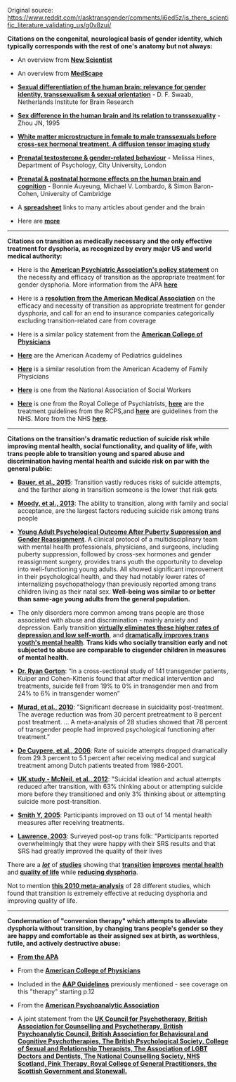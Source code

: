 Original source: https://www.reddit.com/r/asktransgender/comments/i6ed5z/is_there_scientific_literature_validating_us/g0v8zui/

**Citations on the congenital, neurological basis of gender identity, which typically corresponds with the rest of one's anatomy but not always:**

* An overview from [**New Scientist**](https://www.newscientist.com/article/dn20032-transsexual-differences-caught-on-brain-scan)

* An overview from [**MedScape**](http://www.medscape.com/viewarticle/840538_3)

* [**Sexual differentiation of the human brain: relevance for gender identity, transsexualism & sexual orientation**](https://pubmed.ncbi.nlm.nih.gov/15724806/) - D. F. Swaab, Netherlands Institute for Brain Research

* [**Sex difference in the human brain and its relation to transsexuality**](https://www.ncbi.nlm.nih.gov/pubmed/7477289) - Zhou JN, 1995

* [**White matter microstructure in female to male transsexuals before cross-sex hormonal treatment. A diffusion tensor imaging study**](https://www.sciencedirect.com/science/article/abs/pii/S0022395610001585)

* [**Prenatal testosterone & gender-related behaviour**](https://pubmed.ncbi.nlm.nih.gov/17074984/) - Melissa Hines, Department of Psychology, City University, London

* [**Prenatal & postnatal hormone effects
on the human brain and cognition**](http://docs.autismresearchcentre.com/papers/2013_Auyeung_Prenatal%20and%20postnatal%20hormone%20effects_EuJPhysio.pdf) - Bonnie Auyeung, Michael V. Lombardo, & Simon Baron-Cohen, University of Cambridge

* A [**spreadsheet**](https://docs.google.com/spreadsheets/d/1d9KKqP9IHa5ZxU84a_Jf0vIoAh7e8nj_lCW27KbYBh0/edit?pli=1#gid=0) links to many articles about gender and the brain

* Here are [**more**](http://aebrain.blogspot.co.uk/p/transsexual-and-intersex-gender-identity.html)

----

**Citations on transition as medically necessary and the only effective treatment for dysphoria, as recognized by every major US and world medical authority:**

* Here is the [**American Psychiatric Association's policy statement**](http://www.apa.org/about/policy/transgender.aspx) on the necessity and efficacy of transition as the appropriate treatment for gender dysphoria. More information from the APA [**here**](http://www.apa.org/pi/lgbt/programs/transgender/?tab=1)

* Here is a [**resolution from the American Medical Association**](http://www.tgender.net/taw/ama_resolutions.pdf) on the efficacy and necessity of transition as appropriate treatment for gender dysphoria, and call for an end to insurance companies categorically excluding transition-related care from coverage

* Here is a similar policy statement from the [**American College of Physicians**](http://annals.org/aim/article/2292051/lesbian-gay-bisexual-transgender-health-disparities-executive-summary-policy-position)

* [**Here**](https://assets2.hrc.org/files/documents/SupportingCaringforTransChildren.pdf) are the American Academy of Pediatrics guidelines

* [**Here**](https://www.aafp.org/dam/AAFP/documents/events/alf_ncsc/Education.pdf) is a similar resolution from the American Academy of Family Physicians

* [**Here**](https://www.socialworkers.org/assets/secured/documents/da/da2008/reffered/Transgender.pdf) is one from the National Association of Social Workers

* [**Here**](https://www.rcpsych.ac.uk/pdf/PS02_18.pdf) is one from the Royal College of Psychiatrists, [**here**](https://www.rcpsych.ac.uk/docs/default-source/improving-care/better-mh-policy/college-reports/cr181-good-practice-guidelines-for-the-assessment-and-treatment-of-adults-with-gender-dysphoria.pdf) are the treatment guidelines from the RCPS,and [**here**](http://www.wlmht.nhs.uk/wp-content/uploads/2013/05/Gender-dysphoria-guide-for-GPs-and-other-healthcare-staff.pdf) are guidelines from the NHS. More from the NHS [**here**](http://www.nhs.uk/Conditions/Gender-dysphoria/Pages/Treatment.aspx).

----
**Citations on the transition's dramatic reduction of suicide risk while improving mental health, social functionality, and quality of life, with trans people able to transition young and spared abuse and discrimination having mental health and suicide risk on par with the general public:**

* [**Bauer, et al., 2015**](http://bmcpublichealth.biomedcentral.com/articles/10.1186/s12889-015-1867-2): Transition vastly reduces risks of suicide attempts, and the farther along in transition someone is the lower that risk gets

* [**Moody, et al., 2013**](https://www.ncbi.nlm.nih.gov/pmc/articles/PMC3722435/): The ability to transition, along with family and social acceptance, are the largest factors reducing suicide risk among trans people

* [**Young Adult Psychological Outcome After Puberty Suppression and Gender Reassignment**](http://pediatrics.aappublications.org/content/early/2014/09/02/peds.2013-2958). A clinical protocol of a multidisciplinary team with mental health professionals, physicians, and surgeons, including puberty suppression, followed by cross-sex hormones and gender reassignment surgery, provides trans youth the opportunity to develop into well-functioning young adults. All showed significant improvement in their psychological health, and they had notably lower rates of internalizing psychopathology than previously reported among trans children living as their natal sex. **Well-being was similar to or better than same-age young adults from the general population.**

* The only disorders more common among trans people are those associated with abuse and discrimination - mainly anxiety and depression. Early transition [**virtually eliminates these higher rates of depression and low self-worth**](http://www.jaacap.com/article/S0890-8567%2816%2931941-4/fulltext), and [**dramatically improves trans youth's mental health**](https://thinkprogress.org/allowing-transgender-youth-to-transition-improves-their-mental-health-study-finds-dd6096523375#.pqspdcee0). **Trans kids who socially transition early and not subjected to abuse are comparable to cisgender children in measures of mental health.**

* [**Dr. Ryan Gorton**](https://www.ncbi.nlm.nih.gov/pubmed/3219066): “In a cross-sectional study of 141 transgender patients, Kuiper and Cohen-Kittenis found that after medical intervention and treatments, suicide fell from 19% to 0% in transgender men and from 24% to 6% in transgender women”

* [**Murad, et al., 2010**](https://www.ncbi.nlm.nih.gov/pubmed/19473181): "Significant decrease in suicidality post-treatment. The average reduction was from 30 percent pretreatment to 8 percent post treatment. ... A meta-analysis of 28 studies showed that 78 percent of transgender people had improved psychological functioning after treatment."

* [**De Cuypere, et al., 2006**](http://www.sciencedirect.com/science/article/pii/S1158136006000491): Rate of suicide attempts dropped dramatically from 29.3 percent to 5.1 percent after receiving medical and surgical treatment among Dutch patients treated from 1986-2001.

* [**UK study - McNeil, et al., 2012**](https://www.scottishtrans.org/wp-content/uploads/2013/03/trans_mh_study.pdf): "Suicidal ideation and actual attempts reduced after transition, with 63% thinking about or attempting suicide more before they transitioned and only 3% thinking about or attempting suicide more post-transition.

* [**Smith Y, 2005**](https://www.ncbi.nlm.nih.gov/pubmed/15842032): Participants improved on 13 out of 14 mental health measures after receiving treatments.

* [**Lawrence, 2003**](http://link.springer.com/article/10.1023/A:1024086814364): Surveyed post-op trans folk: "Participants reported overwhelmingly that they were happy with their SRS results and that SRS had greatly improved the quality of their lives

There are a [***lot***](http://www.ncbi.nlm.nih.gov/pubmed/24344788) of [**studies**](http://link.springer.com/article/10.1007%2Fs10508-009-9551-1) showing that [**transition**](https://mayoclinic.pure.elsevier.com/en/publications/hormonal-therapy-and-sex-reassignment-a-systematic-review-and-met) [**improves**](https://www.hindawi.com/journals/tswj/2014/960745/) [**mental health**](http://europepmc.org/abstract/med/25690443) and [**quality of life**](http://link.springer.com/article/10.1007/s10508-014-0453-5) while [**reducing dysphoria**](https://www.researchgate.net/publication/23553588_Long-term_Assessment_of_the_Physical_Mental_and_Sexual_Health_among_Transsexual_Women). 

Not to mention [**this 2010 meta-analysis**](http://onlinelibrary.wiley.com/doi/10.1111/j.1365-2265.2009.03625.x/abstract) of 28 different studies, which found that transition is extremely effective at reducing dysphoria and improving quality of life.

---
**Condemnation of "conversion therapy" which attempts to alleviate dysphoria without transition, by changing trans people's gender so they are happy and comfortable as their assigned sex at birth, as worthless, futile, and actively destructive abuse:**

* [**From the APA**](http://www.apa.org/about/policy/orientation-diversity.aspx)

* From the [**American College of Physicians**](http://annals.org/aim/article/2292051/lesbian-gay-bisexual-transgender-health-disparities-executive-summary-policy-position)

* Included in the [**AAP Guidelines**](http://hrc-assets.s3-website-us-east-1.amazonaws.com//files/documents/SupportingCaringforTransChildren.pdf) previously mentioned - see coverage on this "therapy" starting p.12

* From the [**American Psychoanalytic Association**](http://www.apsa.org/content/2012-position-statement-attempts-change-sexual-orientation-gender-identity-or-gender)

* A joint statement from the [**UK Council for Psychotherapy, British Association for Counselling and Psychotherapy, British Psychoanalytic Council, British Association for Behavioural and Cognitive Psychotherapies, The British Psychological Society, College of Sexual and Relationship Therapists, The Association of LGBT Doctors and Dentists, The National Counselling Society, NHS Scotland, Pink Therapy, Royal College of General Practitioners, the Scottish Government and Stonewall.**](http://www.pinknews.co.uk/2017/01/16/health-experts-condemn-attempts-to-cure-trans-people-in-wake-of-controversial-bbc-documentary/)

